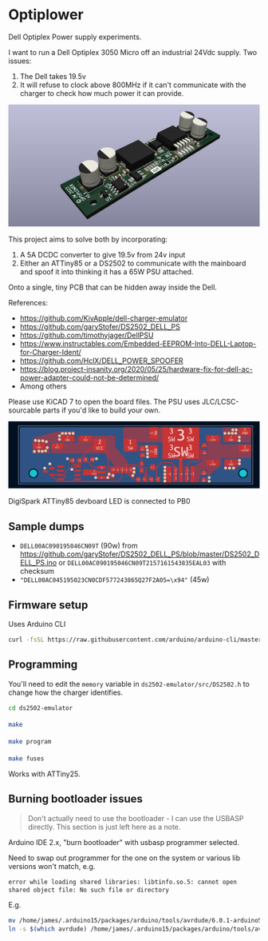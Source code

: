 # Optiplower

Dell Optiplex Power supply experiments.

I want to run a Dell Optiplex 3050 Micro off an industrial 24Vdc supply. Two issues:

1. The Dell takes 19.5v
2. It will refuse to clock above 800MHz if it can't communicate with the charger to check how much
   power it can provide.

![](./img/3d.png)

This project aims to solve both by incorporating:

1. A 5A DCDC converter to give 19.5v from 24v input
2. Either an ATTiny85 or a DS2502 to communicate with the mainboard and spoof it into thinking it
   has a 65W PSU attached.

Onto a single, tiny PCB that can be hidden away inside the Dell.

References:

- <https://github.com/KivApple/dell-charger-emulator>
- <https://github.com/garyStofer/DS2502_DELL_PS>
- <https://github.com/timothyjager/DellPSU>
- <https://www.instructables.com/Embedded-EEPROM-Into-DELL-Laptop-for-Charger-Ident/>
- <https://github.com/HclX/DELL_POWER_SPOOFER>
- <https://blog.project-insanity.org/2020/05/25/hardware-fix-for-dell-ac-power-adapter-could-not-be-determined/>
- Among others

Please use KiCAD 7 to open the board files. The PSU uses JLC/LCSC-sourcable parts if you'd like to
build your own.

![](./img/layout.png)

DigiSpark ATTiny85 devboard LED is connected to PB0

## Sample dumps

- `DELL00AC090195046CN09T` (90w) from
  <https://github.com/garyStofer/DS2502_DELL_PS/blob/master/DS2502_DELL_PS.ino> or
  `DELL00AC090195046CN09T2157161543835EAL03` with checksum
- `"DELL00AC045195023CN0CDF577243865Q27F2A05=\x94"` (45w)

## Firmware setup

Uses Arduino CLI

```bash
curl -fsSL https://raw.githubusercontent.com/arduino/arduino-cli/master/install.sh | BINDIR=~/.local/bin sh
```

## Programming

You'll need to edit the `memory` variable in `ds2502-emulator/src/DS2502.h` to change how the
charger identifies.

```bash
cd ds2502-emulator

make

make program

make fuses
```

Works with ATTiny25.

## Burning bootloader issues

> Don't actually need to use the bootloader - I can use the USBASP directly. This section is just
> left here as a note.

Arduino IDE 2.x, "burn bootloader" with usbasp programmer selected.

Need to swap out programmer for the one on the system or various lib versions won't match, e.g.

```
error while loading shared libraries: libtinfo.so.5: cannot open shared object file: No such file or directory
```

E.g.

```bash
mv /home/james/.arduino15/packages/arduino/tools/avrdude/6.0.1-arduino5/bin/avrdude /home/james/.arduino15/packages/arduino/tools/avrdude/6.0.1-arduino5/bin/avrdude_old
ln -s $(which avrdude) /home/james/.arduino15/packages/arduino/tools/avrdude/6.0.1-arduino5/bin/avrdude
```
